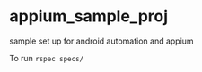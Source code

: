 appium_sample_proj
==================

sample set up for android automation and appium


To run `rspec specs/`
